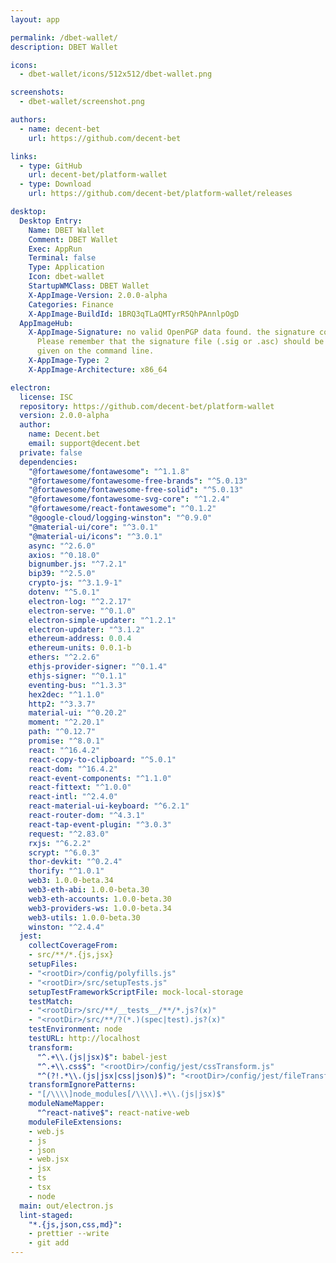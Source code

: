 ```yaml
---
layout: app

permalink: /dbet-wallet/
description: DBET Wallet

icons:
  - dbet-wallet/icons/512x512/dbet-wallet.png

screenshots:
  - dbet-wallet/screenshot.png

authors:
  - name: decent-bet
    url: https://github.com/decent-bet

links:
  - type: GitHub
    url: decent-bet/platform-wallet
  - type: Download
    url: https://github.com/decent-bet/platform-wallet/releases

desktop:
  Desktop Entry:
    Name: DBET Wallet
    Comment: DBET Wallet
    Exec: AppRun
    Terminal: false
    Type: Application
    Icon: dbet-wallet
    StartupWMClass: DBET Wallet
    X-AppImage-Version: 2.0.0-alpha
    Categories: Finance
    X-AppImage-BuildId: 1BRQ3qTLaQMTyrR5QhPAnnlpOgD
  AppImageHub:
    X-AppImage-Signature: no valid OpenPGP data found. the signature could not be verified.
      Please remember that the signature file (.sig or .asc) should be the first file
      given on the command line.
    X-AppImage-Type: 2
    X-AppImage-Architecture: x86_64

electron:
  license: ISC
  repository: https://github.com/decent-bet/platform-wallet
  version: 2.0.0-alpha
  author:
    name: Decent.bet
    email: support@decent.bet
  private: false
  dependencies:
    "@fortawesome/fontawesome": "^1.1.8"
    "@fortawesome/fontawesome-free-brands": "^5.0.13"
    "@fortawesome/fontawesome-free-solid": "^5.0.13"
    "@fortawesome/fontawesome-svg-core": "^1.2.4"
    "@fortawesome/react-fontawesome": "^0.1.2"
    "@google-cloud/logging-winston": "^0.9.0"
    "@material-ui/core": "^3.0.1"
    "@material-ui/icons": "^3.0.1"
    async: "^2.6.0"
    axios: "^0.18.0"
    bignumber.js: "^7.2.1"
    bip39: "^2.5.0"
    crypto-js: "^3.1.9-1"
    dotenv: "^5.0.1"
    electron-log: "^2.2.17"
    electron-serve: "^0.1.0"
    electron-simple-updater: "^1.2.1"
    electron-updater: "^3.1.2"
    ethereum-address: 0.0.4
    ethereum-units: 0.0.1-b
    ethers: "^2.2.6"
    ethjs-provider-signer: "^0.1.4"
    ethjs-signer: "^0.1.1"
    eventing-bus: "^1.3.3"
    hex2dec: "^1.1.0"
    http2: "^3.3.7"
    material-ui: "^0.20.2"
    moment: "^2.20.1"
    path: "^0.12.7"
    promise: "^8.0.1"
    react: "^16.4.2"
    react-copy-to-clipboard: "^5.0.1"
    react-dom: "^16.4.2"
    react-event-components: "^1.1.0"
    react-fittext: "^1.0.0"
    react-intl: "^2.4.0"
    react-material-ui-keyboard: "^6.2.1"
    react-router-dom: "^4.3.1"
    react-tap-event-plugin: "^3.0.3"
    request: "^2.83.0"
    rxjs: "^6.2.2"
    scrypt: "^6.0.3"
    thor-devkit: "^0.2.4"
    thorify: "^1.0.1"
    web3: 1.0.0-beta.34
    web3-eth-abi: 1.0.0-beta.30
    web3-eth-accounts: 1.0.0-beta.30
    web3-providers-ws: 1.0.0-beta.34
    web3-utils: 1.0.0-beta.30
    winston: "^2.4.4"
  jest:
    collectCoverageFrom:
    - src/**/*.{js,jsx}
    setupFiles:
    - "<rootDir>/config/polyfills.js"
    - "<rootDir>/src/setupTests.js"
    setupTestFrameworkScriptFile: mock-local-storage
    testMatch:
    - "<rootDir>/src/**/__tests__/**/*.js?(x)"
    - "<rootDir>/src/**/?(*.)(spec|test).js?(x)"
    testEnvironment: node
    testURL: http://localhost
    transform:
      "^.+\\.(js|jsx)$": babel-jest
      "^.+\\.css$": "<rootDir>/config/jest/cssTransform.js"
      "^(?!.*\\.(js|jsx|css|json)$)": "<rootDir>/config/jest/fileTransform.js"
    transformIgnorePatterns:
    - "[/\\\\]node_modules[/\\\\].+\\.(js|jsx)$"
    moduleNameMapper:
      "^react-native$": react-native-web
    moduleFileExtensions:
    - web.js
    - js
    - json
    - web.jsx
    - jsx
    - ts
    - tsx
    - node
  main: out/electron.js
  lint-staged:
    "*.{js,json,css,md}":
    - prettier --write
    - git add
---
```

